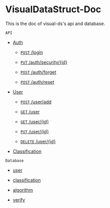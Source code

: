 # VisualDataStruct-Doc

This is the doc of visual-ds's api and database.

`API`

- [Auth](./api/auth/index.md "list of auth api")

     - [`POST` /login](./api/auth/login.md "doc of login api")

     - [`PUT` /auth/security/{id}](./api/auth/security.md "doc of change password api")

     - [`POST` /auth/forget](./api/auth/forget.md "doc of forget password api")

     - [`POST` /auth/reset](./api/auth/reset.md "doc of reset password api")

- [User](./api/user/index.md "list of user api")

     - [`POST` /user/add](./api/user/add.md "doc of add user api")

     - [`GET` /user](./api/user/userList.md "doc of user list api")

     - [`GET` /user/{id}](./api/user/userDetail.md "doc of user detail api")

     - [`PUT` /user/{id}](./api/user/profile.md "doc of change user api")

     - [`DELETE` /user/{id}](./api/user/delete.md "doc of delete user api")

- [Classification]()

`Database`

- [user](./database/user.md "doc of table user")

- [classification](./database/classification.md "doc of table classification")

- [algorithm](./database/algorithm.md "doc of table algorithm")

- [verify](./database/verify.md "doc of table verify") 
